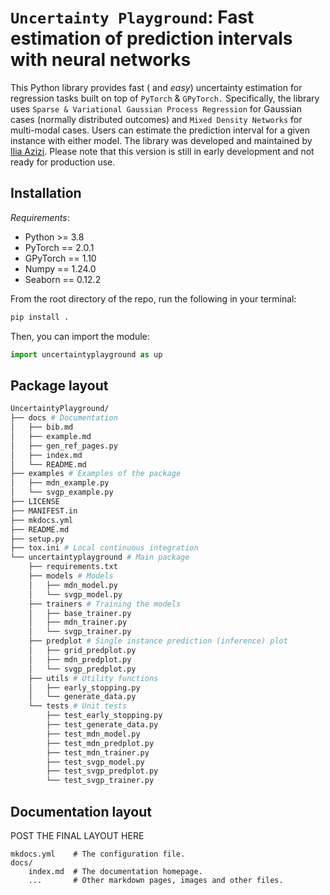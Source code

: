 # `Uncertainty Playground`: Fast estimation of prediction intervals with neural networks

This Python library provides fast ( and *easy*) uncertainty estimation for regression tasks built on top of `PyTorch` & `GPyTorch.` Specifically, the library uses `Sparse & Variational Gaussian Process Regression` for Gaussian cases (normally distributed outcomes) and `Mixed Density Networks` for multi-modal cases. Users can estimate the prediction interval for a given instance with either model. The library was developed and maintained by [Ilia Azizi](https://iliaazizi.com/). Please note that this version is still in early development and not ready for production use. 

## Installation

*Requirements*:
- Python >= 3.8
- PyTorch == 2.0.1
- GPyTorch == 1.10
- Numpy == 1.24.0
- Seaborn == 0.12.2

From the root directory of the repo, run the following in your terminal:
```bash
pip install .
```

Then, you can import the module:

```python
import uncertaintyplayground as up
```

## Package layout

```bash
UncertaintyPlayground/
├── docs # Documentation
│   ├── bib.md
│   ├── example.md
│   ├── gen_ref_pages.py
│   ├── index.md
│   └── README.md
├── examples # Examples of the package
│   ├── mdn_example.py
│   └── svgp_example.py
├── LICENSE
├── MANIFEST.in
├── mkdocs.yml
├── README.md
├── setup.py
├── tox.ini # Local continuous integration
└── uncertaintyplayground # Main package
    ├── requirements.txt
    ├── models # Models
    │   ├── mdn_model.py
    │   └── svgp_model.py
    ├── trainers # Training the models
    │   ├── base_trainer.py
    │   ├── mdn_trainer.py
    │   └── svgp_trainer.py
    ├── predplot # Single instance prediction (inference) plot
    │   ├── grid_predplot.py
    │   ├── mdn_predplot.py
    │   └── svgp_predplot.py
    ├── utils # Utility functions
    │   ├── early_stopping.py
    │   └── generate_data.py
    └── tests # Unit tests
        ├── test_early_stopping.py
        ├── test_generate_data.py
        ├── test_mdn_model.py
        ├── test_mdn_predplot.py
        ├── test_mdn_trainer.py
        ├── test_svgp_model.py
        ├── test_svgp_predplot.py
        └── test_svgp_trainer.py
```


## Documentation layout

POST THE FINAL LAYOUT HERE

    mkdocs.yml    # The configuration file.
    docs/
        index.md  # The documentation homepage.
        ...       # Other markdown pages, images and other files.

